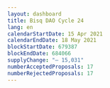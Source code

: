 ```yaml
---
layout: dashboard
title: Bisq DAO Cycle 24
lang: en
calendarStartDate: 15 Apr 2021
calendarEndDate: 18 May 2021
blockStartDate: 679387
blockEndDate: 684066
supplyChange: "— 15,031"
numberAcceptedProposals: 17
numberRejectedProposals: 17
---
```

